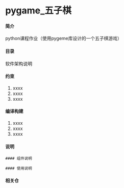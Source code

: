 # pygame_五子棋

#### 简介
python课程作业（使用pygeme库设计的一个五子棋游戏）

#### 目录
软件架构说明


#### 约束

1.  xxxx
2.  xxxx
3.  xxxx

#### 编译构建

1.  xxxx
2.  xxxx
3.  xxxx

#### 说明



    #### 组件说明

    #### 使用说明

#### 相关仓

